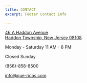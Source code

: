 ```yaml
---
title: CONTACT
excerpt: Footer Contact Info

---
```

[46 A Haddon Avenue  
Haddon Township, New Jersey 08108](https://goo.gl/maps/QCdVZf88xPeTprvL9)


Monday - Saturday 11 AM - 8 PM

Closed Sunday

(856)-858-8500

info@que-ricas.com